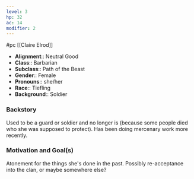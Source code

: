 ```yaml
---
level: 3
hp: 32
ac: 14
modifier: 2
---
```

 #pc [[Claire Elrod]]

* **Alignment**:: Neutral Good
* **Class**:: Barbarian
* **Subclass**:: Path of the Beast
* **Gender**:: Female
* **Pronouns**:: she/her
* **Race**:: Tiefling
* **Background**:: Soldier

### Backstory

Used to be a guard or soldier and no longer is (because some people died who she was supposed to protect). Has been doing mercenary work more recently. 

### Motivation and Goal(s)

Atonement for the things she's done in the past. Possibly re-acceptance into the clan, or maybe somewhere else?
